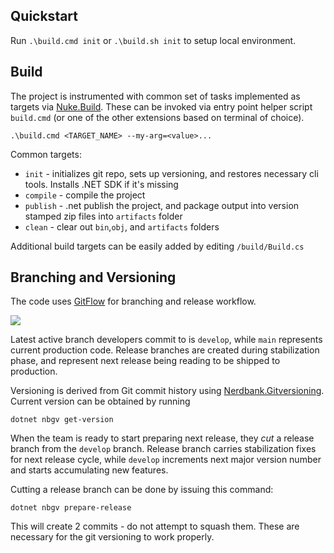 ## Quickstart

Run `.\build.cmd init` or `.\build.sh init` to setup local environment.

## Build

The project is instrumented with common set of tasks implemented as targets via [Nuke.Build](https://nuke.build/). These can be invoked via entry point helper script `build.cmd` (or one of the other extensions based on terminal of choice).

`.\build.cmd <TARGET_NAME> --my-arg=<value>...`

Common targets:

- `init` - initializes git repo, sets up versioning, and restores necessary cli tools. Installs .NET SDK if it's missing
- `compile` - compile the project
- `publish` - .net publish the project, and package output into version stamped zip files into `artifacts` folder
-  `clean` - clear out `bin`,`obj`, and `artifacts` folders

Additional build targets can be easily added by editing `/build/Build.cs`

## Branching and Versioning

The code uses [GitFlow](https://www.atlassian.com/git/tutorials/comparing-workflows/gitflow-workflow) for branching and release workflow. 

![](https://wac-cdn.atlassian.com/dam/jcr:8f00f1a4-ef2d-498a-a2c6-8020bb97902f/03%20Release%20branches.svg?cdnVersion=1824)

Latest active branch developers commit to is `develop`, while `main` represents current production code. Release branches are created during stabilization phase, and represent next release being reading to be shipped to production. 

Versioning is derived from Git commit history using [Nerdbank.Gitversioning](https://github.com/dotnet/Nerdbank.GitVersioning). Current version can be obtained by running 

````
dotnet nbgv get-version
````

When the team is ready to start preparing next release, they *cut* a release branch from the `develop` branch. Release branch carries stabilization fixes for next release cycle, while `develop` increments next major version number and starts accumulating new features. 

Cutting a release branch can be done by issuing this command:

```
dotnet nbgv prepare-release
```

This will create 2 commits - do not attempt to squash them. These are necessary for the git versioning to work properly.

